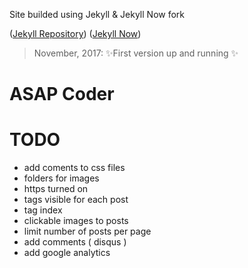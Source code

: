 Site builded using Jekyll & Jekyll Now fork

([Jekyll Repository](https://github.com/jekyll/jekyll))
([Jekyll Now](https://github.com/barryclark/jekyll-now))



> November, 2017: :sparkles:First version up and running :sparkles: 

# ASAP Coder




# TODO
* add coments to css files
* folders for images
* https turned on
* tags visible for each post
* tag index
* clickable images to posts
* limit number of posts per page
* add comments ( disqus )
* add google analytics
